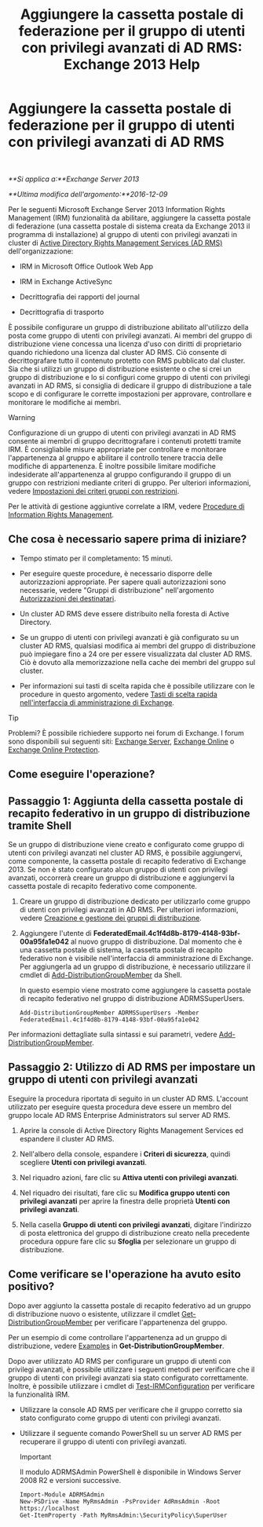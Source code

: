 ﻿---
title: 'Aggiungere la cassetta postale di federazione per il gruppo di utenti con privilegi avanzati di AD RMS: Exchange 2013 Help'
TOCTitle: Aggiungere la cassetta postale di federazione per il gruppo di utenti con privilegi avanzati di AD RMS
ms:assetid: 44618df9-54f0-4474-a450-dcba48a02901
ms:mtpsurl: https://technet.microsoft.com/it-it/library/Ee424431(v=EXCHG.150)
ms:contentKeyID: 50480528
ms.date: 05/22/2018
mtps_version: v=EXCHG.150
ms.translationtype: MT
---

# Aggiungere la cassetta postale di federazione per il gruppo di utenti con privilegi avanzati di AD RMS

 

_**Si applica a:**Exchange Server 2013_

_**Ultima modifica dell'argomento:**2016-12-09_

Per le seguenti Microsoft Exchange Server 2013 Information Rights Management (IRM) funzionalità da abilitare, aggiungere la cassetta postale di federazione (una cassetta postale di sistema creata da Exchange 2013 il programma di installazione) al gruppo di utenti con privilegi avanzati in cluster di [Active Directory Rights Management Services (AD RMS)](https://technet.microsoft.com/en-us/library/hh831364.aspx) dell'organizzazione:

  - IRM in Microsoft Office Outlook Web App

  - IRM in Exchange ActiveSync

  - Decrittografia dei rapporti del journal

  - Decrittografia di trasporto

È possibile configurare un gruppo di distribuzione abilitato all'utilizzo della posta come gruppo di utenti con privilegi avanzati. Ai membri del gruppo di distribuzione viene concessa una licenza d'uso con diritti di proprietario quando richiedono una licenza dal cluster AD RMS. Ciò consente di decrittografare tutto il contenuto protetto con RMS pubblicato dal cluster. Sia che si utilizzi un gruppo di distribuzione esistente o che si crei un gruppo di distribuzione e lo si configuri come gruppo di utenti con privilegi avanzati in AD RMS, si consiglia di dedicare il gruppo di distribuzione a tale scopo e di configurare le corrette impostazioni per approvare, controllare e monitorare le modifiche ai membri.


> [!WARNING]
> Configurazione di un gruppo di utenti con privilegi avanzati in AD RMS consente ai membri di gruppo decrittografare i contenuti protetti tramite IRM. È consigliabile misure appropriate per controllare e monitorare l'appartenenza al gruppo e abilitare il controllo tenere traccia delle modifiche di appartenenza. È inoltre possibile limitare modifiche indesiderate all'appartenenza al gruppo configurando il gruppo di un gruppo con restrizioni mediante criteri di gruppo. Per ulteriori informazioni, vedere <A href="https://technet.microsoft.com/en-us/library/cc756802(v=ws.10).aspx">Impostazioni dei criteri gruppi con restrizioni</A>.



Per le attività di gestione aggiuntive correlate a IRM, vedere [Procedure di Information Rights Management](information-rights-management-procedures-exchange-2013-help.md).

## Che cosa è necessario sapere prima di iniziare?

  - Tempo stimato per il completamento: 15 minuti.

  - Per eseguire queste procedure, è necessario disporre delle autorizzazioni appropriate. Per sapere quali autorizzazioni sono necessarie, vedere "Gruppi di distribuzione" nell'argomento [Autorizzazioni dei destinatari](recipients-permissions-exchange-2013-help.md).

  - Un cluster AD RMS deve essere distribuito nella foresta di Active Directory.

  - Se un gruppo di utenti con privilegi avanzati è già configurato su un cluster AD RMS, qualsiasi modifica ai membri del gruppo di distribuzione può impiegare fino a 24 ore per essere visualizzata dal cluster AD RMS. Ciò è dovuto alla memorizzazione nella cache dei membri del gruppo sul cluster.

  - Per informazioni sui tasti di scelta rapida che è possibile utilizzare con le procedure in questo argomento, vedere [Tasti di scelta rapida nell'interfaccia di amministrazione di Exchange](keyboard-shortcuts-in-the-exchange-admin-center-exchange-online-protection-help.md).


> [!TIP]
> Problemi? È possibile richiedere supporto nei forum di Exchange. I forum sono disponibili sui seguenti siti: <A href="https://go.microsoft.com/fwlink/p/?linkid=60612">Exchange Server</A>, <A href="https://go.microsoft.com/fwlink/p/?linkid=267542">Exchange Online</A> o <A href="https://go.microsoft.com/fwlink/p/?linkid=285351">Exchange Online Protection</A>.



## Come eseguire l'operazione?

## Passaggio 1: Aggiunta della cassetta postale di recapito federativo in un gruppo di distribuzione tramite Shell

Se un gruppo di distribuzione viene creato e configurato come gruppo di utenti con privilegi avanzati nel cluster AD RMS, è possibile aggiungervi, come componente, la cassetta postale di recapito federativo di Exchange 2013. Se non è stato configurato alcun gruppo di utenti con privilegi avanzati, occorrerà creare un gruppo di distribuzione e aggiungervi la cassetta postale di recapito federativo come componente.

1.  Creare un gruppo di distribuzione dedicato per utilizzarlo come gruppo di utenti con privilegi avanzati in AD RMS. Per ulteriori informazioni, vedere [Creazione e gestione dei gruppi di distribuzione](create-and-manage-distribution-groups-exchange-2013-help.md).

2.  Aggiungere l'utente di **FederatedEmail.4c1f4d8b-8179-4148-93bf-00a95fa1e042** al nuovo gruppo di distribuzione. Dal momento che è una cassetta postale di sistema, la cassetta postale di recapito federativo non è visibile nell'interfaccia di amministrazione di Exchange. Per aggiungerla ad un gruppo di distribuzione, è necessario utilizzare il cmdlet di [Add-DistributionGroupMember](https://technet.microsoft.com/it-it/library/bb124340\(v=exchg.150\)) da Shell.
    
    In questo esempio viene mostrato come aggiungere la cassetta postale di recapito federativo nel gruppo di distribuzione ADRMSSuperUsers.
    
        Add-DistributionGroupMember ADRMSSuperUsers -Member FederatedEmail.4c1f4d8b-8179-4148-93bf-00a95fa1e042

Per informazioni dettagliate sulla sintassi e sui parametri, vedere [Add-DistributionGroupMember](https://technet.microsoft.com/it-it/library/bb124340\(v=exchg.150\)).

## Passaggio 2: Utilizzo di AD RMS per impostare un gruppo di utenti con privilegi avanzati

Eseguire la procedura riportata di seguito in un cluster AD RMS. L'account utilizzato per eseguire questa procedura deve essere un membro del gruppo locale AD RMS Enterprise Administrators sul server AD RMS.

1.  Aprire la console di Active Directory Rights Management Services ed espandere il cluster AD RMS.

2.  Nell'albero della console, espandere i **Criteri di sicurezza**, quindi scegliere **Utenti con privilegi avanzati**.

3.  Nel riquadro azioni, fare clic su **Attiva utenti con privilegi avanzati**.

4.  NeI riquadro dei risultati, fare clic su **Modifica gruppo utenti con privilegi avanzati** per aprire la finestra delle proprietà **Utenti con privilegi avanzati**.

5.  Nella casella **Gruppo di utenti con privilegi avanzati**, digitare l'indirizzo di posta elettronica del gruppo di distribuzione creato nella precedente procedura oppure fare clic su **Sfoglia** per selezionare un gruppo di distribuzione.

## Come verificare se l'operazione ha avuto esito positivo?

Dopo aver aggiunto la cassetta postale di recapito federativo ad un gruppo di distribuzione nuovo o esistente, utilizzare il cmdlet [Get-DistributionGroupMember](https://technet.microsoft.com/it-it/library/aa996367\(v=exchg.150\)) per verificare l'appartenenza del gruppo.

Per un esempio di come controllare l'appartenenza ad un gruppo di distribuzione, vedere [Examples](https://technet.microsoft.com/it-it/aa996367\(exchg.150\)#examples) in **Get-DistributionGroupMember**.

Dopo aver utilizzato AD RMS per configurare un gruppo di utenti con privilegi avanzati, è possibile utilizzare i seguenti metodi per verificare che il gruppo di utenti con privilegi avanzati sia stato configurato correttamente. Inoltre, è possibile utilizzare i cmdlet di [Test-IRMConfiguration](https://technet.microsoft.com/it-it/library/dd979798\(v=exchg.150\)) per verificare la funzionalità IRM.

  - Utilizzare la console AD RMS per verificare che il gruppo corretto sia stato configurato come gruppo di utenti con privilegi avanzati.

  - Utilizzare il seguente comando PowerShell su un server AD RMS per recuperare il gruppo di utenti con privilegi avanzati.
    

    > [!IMPORTANT]
    > Il modulo ADRMSAdmin PowerShell è disponibile in Windows Server 2008 R2 e versioni successive.

    
        Import-Module ADRMSAdmin
        New-PSDrive -Name MyRmsAdmin -PsProvider AdRmsAdmin -Root https://localhost 
        Get-ItemProperty -Path MyRmsAdmin:\SecurityPolicy\SuperUser

